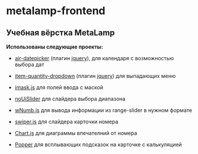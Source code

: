 # metalamp-frontend
## Учебная вёрстка MetaLamp


__Использованы следующие проекты:__

* [air-datepicker](http://t1m0n.name/air-datepicker/docs/) (плагин [jquery](https://github.com/jquery/jquery)), для календаря с возможностью выбора дат

* [item-quantity-dropdown](https://github.com/reservamos/item-quantity-dropdown) (плагин [jquery](https://github.com/jquery/jquery)) для выпадающих меню

* [imask.js](https://imask.js.org/) для полей ввода с маской

* [noUiSlider](https://refreshless.com/nouislider/) для слайдера выбора диапазона

* [wNumb.js](https://refreshless.com/wnumb/) для вывода информации из range-slider в нужном формате

* [swiper.js](https://swiperjs.com/) для слайдера карточки номера

* [Chart.js](https://www.chartjs.org/) для диаграммы впечателний от номера

* [Popper](https://popper.js.org/) для всплывающих подсказок на карточке с калькуляцией
